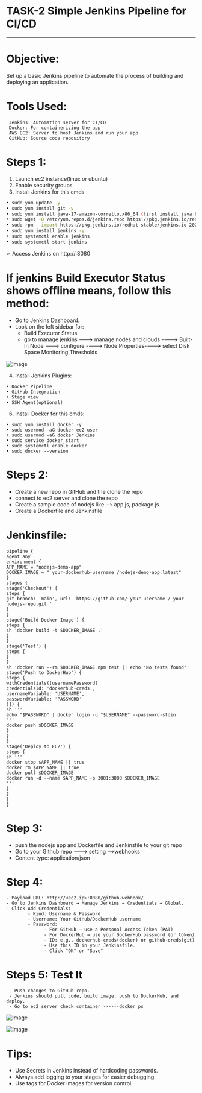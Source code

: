 #   TASK-2 Simple Jenkins Pipeline for CI/CD
---               
# Objective:  
Set up a basic Jenkins pipeline to automate the process of building and deploying an application. 
 # Tools Used:
 ```
  Jenkins: Automation server for CI/CD 
  Docker: For containerizing the app 
  AWS EC2: Server to host Jenkins and run your app 
  GitHub: Source code repository 
 ```
 # Steps 1: 
1. Launch ec2 instance(linux or ubuntu) 
2. Enable security groups 
3. Install Jenkins for this cmds
```sh 
• sudo yum update -y 
• sudo yum install git -y 
• sudo yum install java-17-amazon-corretto.x86_64 (first install java before jenkins) 
• sudo wget -O /etc/yum.repos.d/jenkins.repo https://pkg.jenkins.io/redhat-stable/jenkins.repo 
• sudo rpm --import https://pkg.jenkins.io/redhat-stable/jenkins.io-2023.key 
• sudo yum install jenkins -y 
• sudo systemctl enable jenkins 
• sudo systemctl start jenkins
``` 
➢ Access Jenkins on http://<EC2-Public-IP>:8080 


# If jenkins Build Executor Status shows offline means, follow this method:
- Go to Jenkins Dashboard.
- Look on the left sidebar for:
     - Build Executor Status
     - go to manage jenkins ---> manage nodes and clouds ----> Built-In Node ---> configure ----> Node Properties----> select Disk Space Monitoring Thresholds

![image](https://github.com/user-attachments/assets/ced9aa47-7dc2-4e4b-b38b-265ca9fa73d9)




4. Install Jenkins Plugins:
``` 
• Docker Pipeline 
• GitHub Integration 
• Stage view 
• SSH Agent(optional) 
```

6. Install Docker for this cmds:
```
• sudo yum install docker -y 
• sudo usermod -aG docker ec2-user 
• sudo usermod -aG docker Jenkins 
• sudo service docker start 
• sudo systemctl enable docker 
• sudo docker --version 
```



# Steps 2: 
-  Create a new repo in GitHub and the clone the repo 
- connect to ec2 server and clone the repo  
- Create a sample code of nodejs like --> app.js, package.js 
- Create a Dockerfile and Jenkinsfile 




# Jenkinsfile: 
```
pipeline { 
agent any 
environment { 
APP_NAME = "nodejs-demo-app" 
DOCKER_IMAGE = " your-dockerhub-username /nodejs-demo-app:latest" 
} 
stages { 
stage('Checkout') { 
steps { 
git branch: 'main', url: 'https://github.com/ your-username / your-nodejs-repo.git ' 
} 
} 
stage('Build Docker Image') { 
steps { 
sh 'docker build -t $DOCKER_IMAGE .' 
} 
} 
stage('Test') { 
steps { 
} 
} 
sh 'docker run --rm $DOCKER_IMAGE npm test || echo "No tests found"' 
stage('Push to DockerHub') { 
steps { 
withCredentials([usernamePassword( 
credentialsId: 'dockerhub-creds',  
usernameVariable: 'USERNAME',  
passwordVariable: 'PASSWORD' 
)]) { 
sh ''' 
echo "$PASSWORD" | docker login -u "$USERNAME" --password-stdin 
''' 
docker push $DOCKER_IMAGE 
} 
} 
} 
stage('Deploy to EC2') { 
steps { 
sh ''' 
docker stop $APP_NAME || true 
docker rm $APP_NAME || true 
docker pull $DOCKER_IMAGE 
docker run -d --name $APP_NAME -p 3001:3000 $DOCKER_IMAGE 
''' 
} 
} 
} 
} 
```

# Step 3:   
- push the nodejs app and Dockerfile and Jenkinsfile to your git repo 
- Go to your Github repo ---> setting -->webhooks 
- Content type: application/json 
 
 # Step 4:
 ```
 - Payload URL: http://<ec2-ip>:8080/github-webhook/ 
 - Go to Jenkins Dashboard → Manage Jenkins → Credentials → Global. 
 - Click Add Credentials: 
         - Kind: Username & Password 
         - Username: Your GitHub/DockerHub username 
         - Password: 
               - For GitHub → use a Personal Access Token (PAT) 
               - For DockerHub → use your DockerHub password (or token) 
               - ID: e.g., dockerhub-creds(docker) or github-creds(git)   
               - Use this ID in your Jenkinsfile. 
               - Click "OK" or "Save" 

```

# Steps 5: Test It 
     - Push changes to GitHub repo. 
     - Jenkins should pull code, build image, push to DockerHub, and deploy.  
     - Go to ec2 server check container ------docker ps

  ![Image](https://github.com/user-attachments/assets/8f6173f8-0b7a-4047-83cd-2f989ea03fa8)

![Image](https://github.com/user-attachments/assets/71dc0201-615a-4726-a80f-1717e0d4bbc4)

# Tips: 
- Use Secrets in Jenkins instead of hardcoding passwords. 
- Always add logging to your stages for easier debugging. 
- Use tags for Docker images for version control.
